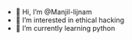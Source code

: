 - 👋 Hi, I’m @Manjil-lijnam
- 👀 I’m interested in ethical hacking 
- 🌱 I’m currently learning python 
  

<!---
Manjil-lijnam/Manjil-lijnam is a ✨ special ✨ repository because its `README.md` (this file) appears on your GitHub profile.
You can click the Preview link to take a look at your changes.
--->
